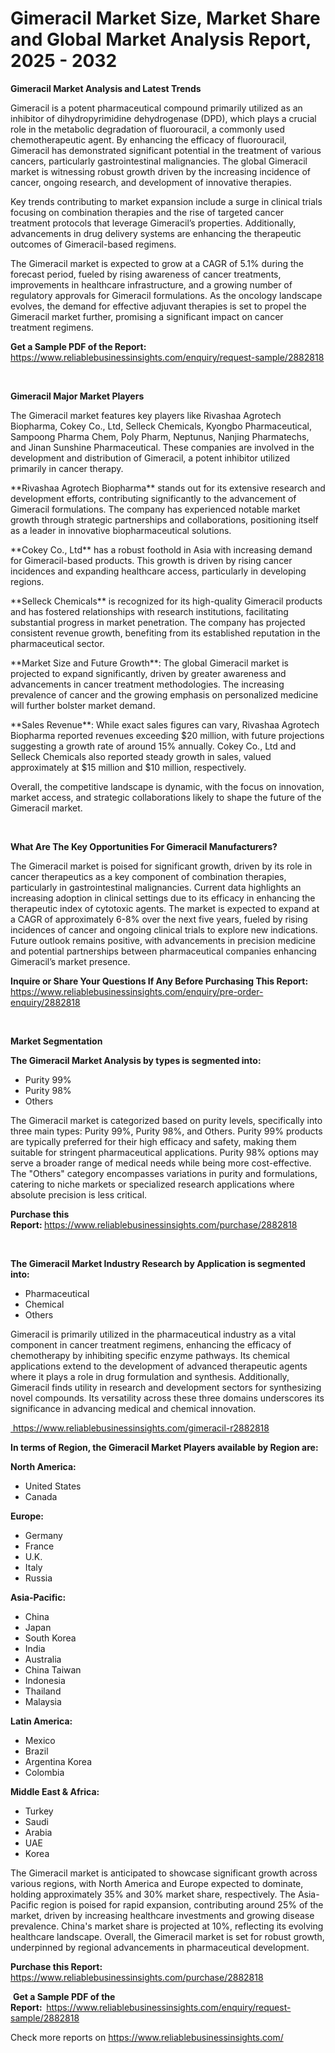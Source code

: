 <p><h1>Gimeracil Market Size, Market Share and Global Market Analysis Report, 2025 - 2032</h1></p><p><strong>Gimeracil Market Analysis and Latest Trends</strong></p>
<p><p>Gimeracil is a potent pharmaceutical compound primarily utilized as an inhibitor of dihydropyrimidine dehydrogenase (DPD), which plays a crucial role in the metabolic degradation of fluorouracil, a commonly used chemotherapeutic agent. By enhancing the efficacy of fluorouracil, Gimeracil has demonstrated significant potential in the treatment of various cancers, particularly gastrointestinal malignancies. The global Gimeracil market is witnessing robust growth driven by the increasing incidence of cancer, ongoing research, and development of innovative therapies. </p><p>Key trends contributing to market expansion include a surge in clinical trials focusing on combination therapies and the rise of targeted cancer treatment protocols that leverage Gimeracil’s properties. Additionally, advancements in drug delivery systems are enhancing the therapeutic outcomes of Gimeracil-based regimens. </p><p>The Gimeracil market is expected to grow at a CAGR of 5.1% during the forecast period, fueled by rising awareness of cancer treatments, improvements in healthcare infrastructure, and a growing number of regulatory approvals for Gimeracil formulations. As the oncology landscape evolves, the demand for effective adjuvant therapies is set to propel the Gimeracil market further, promising a significant impact on cancer treatment regimens.</p></p>
<p><strong>Get a Sample PDF of the Report:&nbsp;</strong> <a href="https://www.reliablebusinessinsights.com/enquiry/request-sample/2882818?utm_campaign=2278&utm_medium=2&utm_source=Github&utm_content=ia&utm_term=13032025&utm_id=gimeracil">https://www.reliablebusinessinsights.com/enquiry/request-sample/2882818</a></p>
<p>&nbsp;</p>
<p><strong>Gimeracil Major Market Players</strong></p>
<p><p>The Gimeracil market features key players like Rivashaa Agrotech Biopharma, Cokey Co., Ltd, Selleck Chemicals, Kyongbo Pharmaceutical, Sampoong Pharma Chem, Poly Pharm, Neptunus, Nanjing Pharmatechs, and Jinan Sunshine Pharmaceutical. These companies are involved in the development and distribution of Gimeracil, a potent inhibitor utilized primarily in cancer therapy.</p><p>**Rivashaa Agrotech Biopharma** stands out for its extensive research and development efforts, contributing significantly to the advancement of Gimeracil formulations. The company has experienced notable market growth through strategic partnerships and collaborations, positioning itself as a leader in innovative biopharmaceutical solutions.</p><p>**Cokey Co., Ltd** has a robust foothold in Asia with increasing demand for Gimeracil-based products. This growth is driven by rising cancer incidences and expanding healthcare access, particularly in developing regions.</p><p>**Selleck Chemicals** is recognized for its high-quality Gimeracil products and has fostered relationships with research institutions, facilitating substantial progress in market penetration. The company has projected consistent revenue growth, benefiting from its established reputation in the pharmaceutical sector.</p><p>**Market Size and Future Growth**: The global Gimeracil market is projected to expand significantly, driven by greater awareness and advancements in cancer treatment methodologies. The increasing prevalence of cancer and the growing emphasis on personalized medicine will further bolster market demand.</p><p>**Sales Revenue**: While exact sales figures can vary, Rivashaa Agrotech Biopharma reported revenues exceeding $20 million, with future projections suggesting a growth rate of around 15% annually. Cokey Co., Ltd and Selleck Chemicals also reported steady growth in sales, valued approximately at $15 million and $10 million, respectively.</p><p>Overall, the competitive landscape is dynamic, with the focus on innovation, market access, and strategic collaborations likely to shape the future of the Gimeracil market.</p></p>
<p>&nbsp;</p>
<p><strong>What Are The Key Opportunities For Gimeracil Manufacturers?</strong></p>
<p><p>The Gimeracil market is poised for significant growth, driven by its role in cancer therapeutics as a key component of combination therapies, particularly in gastrointestinal malignancies. Current data highlights an increasing adoption in clinical settings due to its efficacy in enhancing the therapeutic index of cytotoxic agents. The market is expected to expand at a CAGR of approximately 6-8% over the next five years, fueled by rising incidences of cancer and ongoing clinical trials to explore new indications. Future outlook remains positive, with advancements in precision medicine and potential partnerships between pharmaceutical companies enhancing Gimeracil’s market presence.</p></p>
<p><strong>Inquire or Share Your Questions If Any Before Purchasing This Report:</strong> <a href="https://www.reliablebusinessinsights.com/enquiry/pre-order-enquiry/2882818?utm_campaign=2278&utm_medium=2&utm_source=Github&utm_content=ia&utm_term=13032025&utm_id=gimeracil">https://www.reliablebusinessinsights.com/enquiry/pre-order-enquiry/2882818</a></p>
<p>&nbsp;</p>
<p><strong>Market Segmentation</strong></p>
<p><strong>The Gimeracil Market Analysis by types is segmented into:</strong></p>
<p><ul><li>Purity 99%</li><li>Purity 98%</li><li>Others</li></ul></p>
<p><p>The Gimeracil market is categorized based on purity levels, specifically into three main types: Purity 99%, Purity 98%, and Others. Purity 99% products are typically preferred for their high efficacy and safety, making them suitable for stringent pharmaceutical applications. Purity 98% options may serve a broader range of medical needs while being more cost-effective. The "Others" category encompasses variations in purity and formulations, catering to niche markets or specialized research applications where absolute precision is less critical.</p></p>
<p><strong>Purchase this Report:&nbsp;</strong><a href="https://www.reliablebusinessinsights.com/purchase/2882818?utm_campaign=2278&utm_medium=2&utm_source=Github&utm_content=ia&utm_term=13032025&utm_id=gimeracil">https://www.reliablebusinessinsights.com/purchase/2882818</a></p>
<p>&nbsp;</p>
<p><strong>The Gimeracil Market Industry Research by Application is segmented into:</strong></p>
<p><ul><li>Pharmaceutical</li><li>Chemical</li><li>Others</li></ul></p>
<p><p>Gimeracil is primarily utilized in the pharmaceutical industry as a vital component in cancer treatment regimens, enhancing the efficacy of chemotherapy by inhibiting specific enzyme pathways. Its chemical applications extend to the development of advanced therapeutic agents where it plays a role in drug formulation and synthesis. Additionally, Gimeracil finds utility in research and development sectors for synthesizing novel compounds. Its versatility across these three domains underscores its significance in advancing medical and chemical innovation.</p></p>
<p><a href="https://www.reliablebusinessinsights.com/gimeracil-r2882818?utm_campaign=2278&utm_medium=2&utm_source=Github&utm_content=ia&utm_term=13032025&utm_id=gimeracil">&nbsp;https://www.reliablebusinessinsights.com/gimeracil-r2882818</a></p>
<p><strong>In terms of Region, the Gimeracil Market Players available by Region are:</strong></p>
<p>
    <p> <strong> North America: </strong>
        <ul>
            <li>United States</li>
            <li>Canada</li>
        </ul>
        </p> 
    <p> <strong> Europe: </strong>
        <ul>
            <li>Germany</li>
            <li>France</li>
            <li>U.K.</li>
            <li>Italy</li>
            <li>Russia</li>
        </ul>
        </p> 
    <p> <strong> Asia-Pacific: </strong>
        <ul>
            <li>China</li>
            <li>Japan</li>
            <li>South Korea</li>
            <li>India</li>
            <li>Australia</li>
            <li>China Taiwan</li>
            <li>Indonesia</li>
            <li>Thailand</li>
            <li>Malaysia</li>
        </ul>
        </p> 
    <p> <strong> Latin America: </strong>
        <ul>
            <li>Mexico</li>
            <li>Brazil</li>
            <li>Argentina Korea</li>
            <li>Colombia</li>
        </ul>
        </p> 
    <p> <strong> Middle East & Africa: </strong>
        <ul>
            <li>Turkey</li>
            <li>Saudi</li>
            <li>Arabia</li>
            <li>UAE</li>
            <li>Korea</li>
        </ul>
    </p>
    </p>
<p><p>The Gimeracil market is anticipated to showcase significant growth across various regions, with North America and Europe expected to dominate, holding approximately 35% and 30% market share, respectively. The Asia-Pacific region is poised for rapid expansion, contributing around 25% of the market, driven by increasing healthcare investments and growing disease prevalence. China's market share is projected at 10%, reflecting its evolving healthcare landscape. Overall, the Gimeracil market is set for robust growth, underpinned by regional advancements in pharmaceutical development.</p></p>
<p><strong>Purchase this Report: </strong><a href="https://www.reliablebusinessinsights.com/purchase/2882818?utm_campaign=2278&utm_medium=2&utm_source=Github&utm_content=ia&utm_term=13032025&utm_id=gimeracil">https://www.reliablebusinessinsights.com/purchase/2882818</a></p>
<p>&nbsp;<strong>Get a Sample PDF of the Report:&nbsp;&nbsp;</strong><a href="https://www.reliablebusinessinsights.com/enquiry/request-sample/2882818?utm_campaign=2278&utm_medium=2&utm_source=Github&utm_content=ia&utm_term=13032025&utm_id=gimeracil">https://www.reliablebusinessinsights.com/enquiry/request-sample/2882818</a></p>
<p><strong></strong></p>
<p>Check more reports on <a href="https://www.reliablebusinessinsights.com/?utm_campaign=2278&utm_medium=2&utm_source=Github&utm_content=ia&utm_term=13032025&utm_id=gimeracil">https://www.reliablebusinessinsights.com/</a></p>